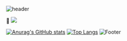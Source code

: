 ![header](https://capsule-render.vercel.app/api?type=waving&color=auto&height=240&section=header&text=naryoung&fontSize=50)

:hammer:
 <img src="https://img.shields.io/badge/Python-3178C6?style=flat&logo=#3776AB&logoColor=white"/>
 
[![Anurag's GitHub stats](https://github-readme-stats.vercel.app/api?username=na-r0)](https://github.com/na-r0/github-readme-stats)
[![Top Langs](https://github-readme-stats.vercel.app/api/top-langs/?username=na-r0&layout=compact)](https://github.com/na-r0/github-readme-stats)
![Footer](https://capsule-render.vercel.app/api?type=waving&color=auto&height=200&section=footer)
